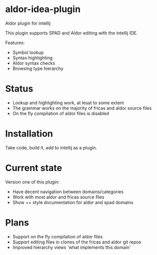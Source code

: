 # aldor-idea-plugin
Aldor plugin for intellij

This plugin supports SPAD and Aldor editing with the intellij IDE.

Features:

- Symbol lookup
- Syntax highlighting
- Aldor syntax checks
- Browsing type hierarchy

# Status

- Lookup and highlighting work, at lesat to some extent
- The grammar works on the majority of fricas and aldor source files
- On the fly compilation of aldor files is disabled

# Installation

Take code, build it, add to intellij as a plugin.

# Current state

Version one of this plugin:

- Have decent navigation between domains/categories
- Work with most aldor and fricas source files
- Show ++ style documentation for aldor and spad domains

# Plans

- Support on the fly compilation of aldor files
- Support editing files in clones of the fricas and aldor git repos
- Improved hierarchy views 'what implements this domain'


